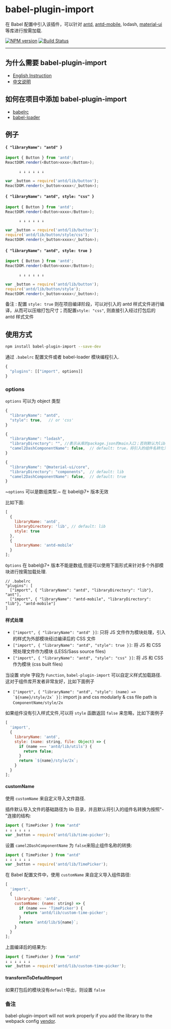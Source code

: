# babel-plugin-import

在 Babel 配置中引入该插件，可以针对 [antd](https://github.com/ant-design/ant-design), [antd-mobile](https://github.com/ant-design/ant-design-mobile), lodash, [material-ui](http://material-ui.com/)等库进行按需加载.

[![NPM version](https://img.shields.io/npm/v/babel-plugin-import.svg?style=flat)](https://npmjs.org/package/babel-plugin-import)
[![Build Status](https://img.shields.io/travis/ant-design/babel-plugin-import.svg?style=flat)](https://travis-ci.org/ant-design/babel-plugin-import)

---

## 为什么需要 babel-plugin-import

- [English Instruction](https://ant.design/docs/react/getting-started#Import-on-Demand)
- [中文说明](https://ant.design/docs/react/getting-started-cn#%E6%8C%89%E9%9C%80%E5%8A%A0%E8%BD%BD)

## 如何在项目中添加 babel-plugin-import

- [babelrc](https://babeljs.io/docs/usage/babelrc/)
- [babel-loader](https://github.com/babel/babel-loader)

## 例子

#### `{ "libraryName": "antd" }`

```javascript
import { Button } from 'antd';
ReactDOM.render(<Button>xxxx</Button>);

      ↓ ↓ ↓ ↓ ↓ ↓

var _button = require('antd/lib/button');
ReactDOM.render(<_button>xxxx</_button>);
```

#### `{ "libraryName": "antd", style: "css" }`

```javascript
import { Button } from 'antd';
ReactDOM.render(<Button>xxxx</Button>);

      ↓ ↓ ↓ ↓ ↓ ↓

var _button = require('antd/lib/button');
require('antd/lib/button/style/css');
ReactDOM.render(<_button>xxxx</_button>);
```

#### `{ "libraryName": "antd", style: true }`

```javascript
import { Button } from 'antd';
ReactDOM.render(<Button>xxxx</Button>);

      ↓ ↓ ↓ ↓ ↓ ↓

var _button = require('antd/lib/button');
require('antd/lib/button/style');
ReactDOM.render(<_button>xxxx</_button>);
```

备注 : 配置 `style: true` 则在项目编译阶段，可以对引入的 antd 样式文件进行编译，从而可以压缩打包尺寸；而配置`style: "css"`, 则直接引入经过打包后的 antd 样式文件

## 使用方式

```bash
npm install babel-plugin-import --save-dev
```

通过 `.babelrc` 配置文件或者 babel-loader 模块编程引入.

```js
{
  "plugins": [["import", options]]
}
```

### options

`options` 可以为 object 类型

```javascript
{
  "libraryName": "antd",
  "style": true,   // or 'css'
}
```

```javascript
{
  "libraryName": "lodash",
  "libraryDirectory": "", //表示从库的package.json的main入口；否则默认为lib文件夹
  "camel2DashComponentName": false,  // default: true，将引入的组件名转化为"-"连接的文件名
}
```

```javascript
{
  "libraryName": "@material-ui/core",
  "libraryDirectory": "components",  // default: lib
  "camel2DashComponentName": false,  // default: true
}
```

~`options` 可以是数组类型.~ 在 babel@7+ 版本无效

比如下面:

```javascript
[
  {
    libraryName: 'antd',
    libraryDirectory: 'lib', // default: lib
    style: true
  },
  {
    libraryName: 'antd-mobile'
  }
];
```

`Options` 在 babel@7+ 版本不能是数组,但是可以使用下面形式来针对多个外部模块进行按需加载处理.

```javascrit
// .babelrc
"plugins": [
  ["import", { "libraryName": "antd", "libraryDirectory": "lib"}, "ant"],
  ["import", { "libraryName": "antd-mobile", "libraryDirectory": "lib"}, "antd-mobile"]
]
```

#### 样式处理

- `["import", { "libraryName": "antd" }]`: 只将 JS 文件作为模块处理，引入的样式为外部模块经过编译后的 CSS 文件
- `["import", { "libraryName": "antd", "style": true }]`: 将 JS 和 CSS 预处理文件作为模块 (LESS/Sass source files)
- `["import", { "libraryName": "antd", "style": "css" }]`: 将 JS 和 CSS 作为模块 (css built files)

当设置 style 字段为 `Function`, `babel-plugin-import` 可以自定义样式加载路径. 这对于组件库开发者非常友好，比如下面例子

- `` ["import", { "libraryName": "antd", "style": (name) => `${name}/style/2x` }] ``: import js and css modularly & css file path is `ComponentName/style/2x`

如果组件没有引入样式文件,可以将 `style` 函数返回 `false` 来忽略，比如下面例子

```js
[
  'import',
  {
    libraryName: 'antd',
    style: (name: string, file: Object) => {
      if (name === 'antd/lib/utils') {
        return false;
      }
      return `${name}/style/2x`;
    }
  }
];
```

#### customName

使用 `customName` 来自定义导入文件路径.

插件默认导入文件的基础路径为 lib 目录，并且默认将引入的组件名转换为按照"-"连接的结构:

```typescript
import { TimePicker } from "antd"
↓ ↓ ↓ ↓ ↓ ↓
var _button = require('antd/lib/time-picker');
```

设置 `camel2DashComponentName` 为 `false`来阻止组件名称的转换:

```typescript
import { TimePicker } from "antd"
↓ ↓ ↓ ↓ ↓ ↓
var _button = require('antd/lib/TimePicker');
```

在 Babel 配置文件中，使用 `customName` 来自定义导入组件路径:

```js
[
  'import',
  {
    libraryName: 'antd',
    customName: (name: string) => {
      if (name === 'TimePicker') {
        return 'antd/lib/custom-time-picker';
      }
      return `antd/lib/${name}`;
    }
  }
];
```

上面编译后的结果为:

```typescript
import { TimePicker } from "antd"
↓ ↓ ↓ ↓ ↓ ↓
var _button = require('antd/lib/custom-time-picker');
```

#### transformToDefaultImport

如果打包后的模块没有`default`导出，则设置 `false`

### 备注

babel-plugin-import will not work properly if you add the library to the webpack config [vendor](https://webpack.github.io/docs/code-splitting.html#split-app-and-vendor-code).
